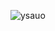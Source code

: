 ![ysauo](https://github.com/NhatKhanh220903/TryGit/assets/173872509/aba34a39-b5c1-4599-8d78-ec55a822fa4b)
